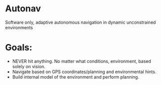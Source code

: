 # Autonav
Software only, adaptive autonomous navigation in dynamic unconstrained environments

# Goals:
* NEVER hit anything. No matter what conditions, environment, based solely on vision.
* Navigate based on GPS coordinates/planning and environmental hints.
* Build internal model of the environment and perform planning.
